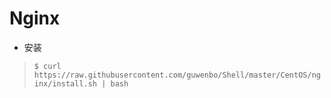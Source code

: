 # Nginx

- 安装

> `$ curl https://raw.githubusercontent.com/guwenbo/Shell/master/CentOS/nginx/install.sh | bash`